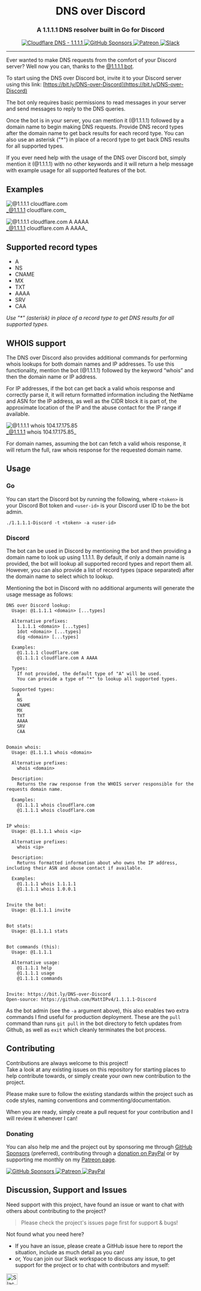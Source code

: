 <!-- Source: https://github.com/MattIPv4/template/blob/master/README.md -->

<!-- Title -->
<h1 align="center" id="dns-over-discord">
    DNS over Discord
</h1>

<!-- Tag line -->
<h3 align="center">A 1.1.1.1 DNS resolver built in Go for Discord</h3>

<!-- Badges -->
<p align="center">
    <a href="https://1.1.1.1/" target="_blank">
        <img src="https://img.shields.io/badge/Cloudflare%20DNS-1.1.1.1-F38020?logo=cloudflare&style=flat-square" alt="Cloudflare DNS - 1.1.1.1"/>
    </a>
    <a href="https://github.com/users/MattIPv4/sponsorship" target="_blank">
        <img src="https://img.shields.io/badge/GitHub%20Sponsors-MattIPv4-blue.svg?style=flat-square" alt="GitHub Sponsors"/>
    </a>
    <a href="http://patreon.mattcowley.co.uk/" target="_blank">
        <img src="https://img.shields.io/badge/Patreon-IPv4-blue.svg?style=flat-square" alt="Patreon"/>
    </a>
    <a href="http://slack.mattcowley.co.uk/" target="_blank">
        <img src="https://img.shields.io/badge/Slack-MattIPv4-blue.svg?style=flat-square" alt="Slack"/>
    </a>
</p>

----

<!-- Content -->
Ever wanted to make DNS requests from the comfort of your Discord server? Well now you can, thanks to the [@1.1.1.1 bot](https://bit.ly/DNS-over-Discord).

To start using the DNS over Discord bot, invite it to your Discord server using this link: [https://bit.ly/DNS-over-Discord](https://bit.ly/DNS-over-Discord)

The bot only requires basic permissions to read messages in your server and send messages to reply to the DNS queries.

Once the bot is in your server, you can mention it (@1.1.1.1) followed by a domain name to begin making DNS requests. Provide DNS record types after the domain name to get back results for each record type. You can also use an asterisk ("*") in place of a record type to get back DNS results for all supported types.

If you ever need help with the usage of the DNS over Discord bot, simply mention it (@1.1.1.1) with no other keywords and it will return a help message with example usage for all supported features of the bot.


## Examples

![@1.1.1.1 cloudflare.com](https://i.cdnjs.dev/z2f0E12RN3.png)\
_@1.1.1.1 cloudflare.com_

![@1.1.1.1 cloudflare.com A AAAA](https://i.cdnjs.dev/LHeNYQnec0.png)\
_@1.1.1.1 cloudflare.com A AAAA_


## Supported record types

*   A
*   NS
*   CNAME
*   MX
*   TXT
*   AAAA
*   SRV
*   CAA

_Use "*" (asterisk) in place of a record type to get DNS results for all supported types._


## WHOIS support

The DNS over Discord also provides additional commands for performing whois lookups for both domain names and IP addresses. To use this functionality, mention the bot (@1.1.1.1) followed by the keyword “whois” and then the domain name or IP address.

For IP addresses, if the bot can get back a valid whois response and correctly parse it, it will return formatted information including the NetName and ASN for the IP address, as well as the CIDR block it is part of, the approximate location of the IP and the abuse contact for the IP range if available.


![@1.1.1.1 whois 104.17.175.85](https://i.cdnjs.dev/3dfknlDgE9.png)\
_@1.1.1.1 whois 104.17.175.85_

For domain names, assuming the bot can fetch a valid whois response, it will return the full, raw whois response for the requested domain name.

## Usage

### Go

You can start the Discord bot by running the following, where `<token>` is your Discord Bot token and `<user-id>` is
 your Discord user ID to be the bot admin.

```
./1.1.1.1-Discord -t <token> -a <user-id>
```

### Discord

The bot can be used in Discord by mentioning the bot and then providing a domain name to look up using 1.1.1.1.
By default, if only a domain name is provided, the bot will lookup all supported record types and report them all.
However, you can also provide a list of record types (space separated) after the domain name to select which to lookup.

Mentioning the bot in Discord with no additional arguments will generate the usage message as follows:

```
DNS over Discord lookup:
  Usage: @1.1.1.1 <domain> [...types]

  Alternative prefixes:
    1.1.1.1 <domain> [...types]
    1dot <domain> [...types]
    dig <domain> [...types]

  Examples:
    @1.1.1.1 cloudflare.com
    @1.1.1.1 cloudflare.com A AAAA

  Types:
    If not provided, the default type of "A" will be used.
    You can provide a type of "*" to lookup all supported types.

  Supported types:
    A
    NS
    CNAME
    MX
    TXT
    AAAA
    SRV
    CAA


Domain whois:
  Usage: @1.1.1.1 whois <domain>

  Alternative prefixes:
    whois <domain>

  Description:
    Returns the raw response from the WHOIS server responsible for the requests domain name.

  Examples:
    @1.1.1.1 whois cloudflare.com
    @1.1.1.1 whois cloudflare.com


IP whois:
  Usage: @1.1.1.1 whois <ip>

  Alternative prefixes:
    whois <ip>

  Description:
    Returns formatted information about who owns the IP address, including their ASN and abuse contact if available.

  Examples:
    @1.1.1.1 whois 1.1.1.1
    @1.1.1.1 whois 1.0.0.1


Invite the bot:
  Usage: @1.1.1.1 invite


Bot stats:
  Usage: @1.1.1.1 stats


Bot commands (this):
  Usage: @1.1.1.1

  Alternative usage:
    @1.1.1.1 help
    @1.1.1.1 usage
    @1.1.1.1 commands


Invite: https://bit.ly/DNS-over-Discord
Open-source: https://github.com/MattIPv4/1.1.1.1-Discord
```

As the bot admin (see the `-a` argument above), this also enables two extra commands I find useful for production
 deployment. These are the `pull` command than runs `git pull` in the bot directory to fetch updates from Github, as
  well as `exit` which cleanly terminates the bot process.

<!-- Contributing -->
## Contributing

Contributions are always welcome to this project!\
Take a look at any existing issues on this repository for starting places to help contribute towards, or simply create your own new contribution to the project.

Please make sure to follow the existing standards within the project such as code styles, naming conventions and commenting/documentation.

When you are ready, simply create a pull request for your contribution and I will review it whenever I can!

### Donating

You can also help me and the project out by sponsoring me through [GitHub Sponsors](https://github.com/users/MattIPv4/sponsorship) (preferred), contributing through a [donation on PayPal](http://paypal.mattcowley.co.uk/) or by supporting me monthly on my [Patreon page](http://patreon.mattcowley.co.uk/).
<p>
    <a href="https://github.com/users/MattIPv4/sponsorship" target="_blank">
        <img src="https://img.shields.io/badge/GitHub%20Sponsors-MattIPv4-blue.svg?logo=github&logoColor=FFF&style=flat-square" alt="GitHub Sponsors"/>
    </a>
    <a href="http://patreon.mattcowley.co.uk/" target="_blank">
        <img src="https://img.shields.io/badge/Patreon-IPv4-blue.svg?logo=patreon&logoColor=F96854&style=flat-square" alt="Patreon"/>
    </a>
    <a href="http://paypal.mattcowley.co.uk/" target="_blank">
        <img src="https://img.shields.io/badge/PayPal-Matt%20(IPv4)%20Cowley-blue.svg?logo=paypal&logoColor=00457C&style=flat-square" alt="PayPal"/>
    </a>
</p>

<!-- Discussion & Support -->
## Discussion, Support and Issues

Need support with this project, have found an issue or want to chat with others about contributing to the project?
> Please check the project's issues page first for support & bugs!

Not found what you need here?

* If you have an issue, please create a GitHub issue here to report the situation, include as much detail as you can!
* _or,_ You can join our Slack workspace to discuss any issue, to get support for the project or to chat with contributors and myself:

<a href="http://slack.mattcowley.co.uk/" target="_blank">
    <img src="https://img.shields.io/badge/Slack-MattIPv4-blue.svg?logo=slack&logoColor=blue&style=flat-square" alt="Slack" height="30">
</a>
